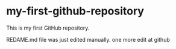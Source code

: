 # my-first-github-repository
This is my first GitHub repository. 

REDAME.md file was just edited manually. one more edit at github
